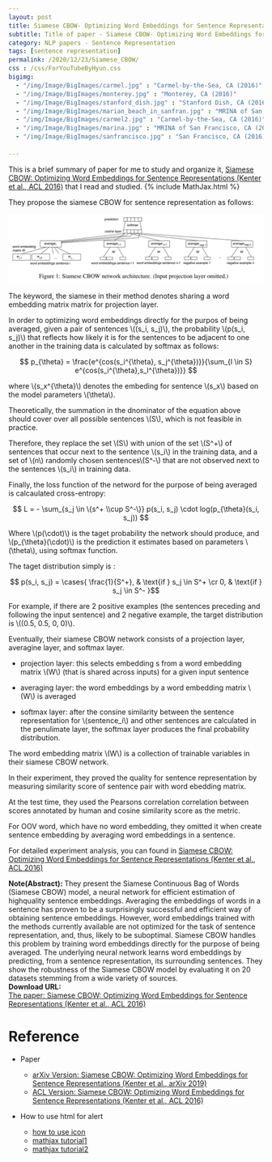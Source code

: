 ```yaml
---
layout: post
title: Siamese CBOW- Optimizing Word Embeddings for Sentence Representations
subtitle: Title of paper - Siamese CBOW- Optimizing Word Embeddings for Sentence Representations
category: NLP papers - Sentence Representation
tags: [sentence representation]
permalink: /2020/12/23/Siamese_CBOW/
css : /css/ForYouTubeByHyun.css
bigimg: 
  - "/img/Image/BigImages/carmel.jpg" : "Carmel-by-the-Sea, CA (2016)"
  - "/img/Image/BigImages/monterey.jpg" : "Monterey, CA (2016)"
  - "/img/Image/BigImages/stanford_dish.jpg" : "Stanford Dish, CA (2016)"
  - "/img/Image/BigImages/marian_beach_in_sanfran.jpg" : "MRINA of San Francisco, CA (2016)"
  - "/img/Image/BigImages/carmel2.jpg" : "Carmel-by-the-Sea, CA (2016)"
  - "/img/Image/BigImages/marina.jpg" : "MRINA of San Francisco, CA (2016)"
  - "/img/Image/BigImages/sanfrancisco.jpg" : "San Francisco, CA (2016)"
  
---
```


This is a brief summary of paper for me to study and organize it, [Siamese CBOW: Optimizing Word Embeddings for Sentence Representations (Kenter et al., ACL 2016)](https://www.aclweb.org/anthology/P16-1089/)
   that I read and studied. 
{% include MathJax.html %}


They propose the siamese CBOW for sentence representation as follows:

![Kenter et al., ACL 2016](/img/Image/NaturalLanguageProcessing/NLPLabs/Paper_Investigation/SentenceVector/2020-12-23-Siamese_CBOW/Siamese_CBOW.PNG)

The keyword, the siamese in their method denotes sharing a word embedding matrix matrix for projection layer. 

In order to optimizing word embeddings directly for the purpos of being averaged, given a pair of sentences \\((s_i, s_j)\\), the probability \\(p(s_i, s_j)\\) that reflects how likely it is for the sentences to be adjacent to one another in the training data is calculated by softmax as follows:

$$ p_{\theta} = \frac{e^{cos(s_i^{\theta}, s_j^{\theta})}}{\sum_{l \in S} e^{cos(s_i^{\theta},s_l^{\theta})}} $$

where \\(s_x^{\theta}\\) denotes the embeding for sentence \\(s_x\\) based on the model parameters \\(\theta\\). 

Theoretically, the summation in the dnominator of the equation above should cover over all possible sentences \\(S\\), which is not feasible in practice.

Therefore, they replace the set \\(S\\) with union of the set \\(S^+\\) of sentences that occur next to the sentence \\(s_i\\) in the training data, and a set of \\(n\\) randomly chosen sentences\\(S^-\\) that are not observed next to the sentences \\(s_i\\) in training data. 

Finally, the loss function of the netword for the purpose of being averaged is calcaulated cross-entropy:


$$ L = - \sum_{s_j \in \{s^+ \\cup S^-\}} p(s_i, s_j) \cdot log(p_{\theta}(s_i, s_j)) $$


Where \\(p(\cdot)\\) is the taget probability the network should produce, and \\(p_{\theta}(\cdot)\\) is the prediction it estimates based on parameters \\(\theta\\), using softmax function.

The taget distribution simply is :


$$ p(s_i, s_j) =  \cases{
                          \frac{1}{S^+}, & \text{if } s_j \in S^+ \cr
                          0, & \text{if } s_j \in S^-
                         }$$

For example, if there are 2 positive examples (the sentences preceding and following the input sentence) and 2 negative example, the target distribution is \\((0.5, 0.5, 0, 0)\\).

Eventually, their siamese CBOW network consists of a projection layer, averagine layer, and softmax layer.

 - projection layer: this selects embedding s from a word embedding matrix \\(W\\) (that is shared across inputs) for a given input sentence
 
 - averaging layer: the word embeddings by a word embedding matrix \\(W\\) is averaged
 
 - softmax layer: after the consine similarity between the sentence representation for \\(sentence_i\\) and other sentences are calculated in the penulimate layer, the softmax layer produces the final probability distribution. 
 
The word embedding matrix \\(W\\) is a collection of trainable variables in their siamese CBOW network. 

In their experiment, they proved the quality for sentence representation by measuring similarity score of sentence pair with word ebedding matrix. 

At the test time, they used the Pearsons correlation correlation between scores annotated by human and cosine similarity score as the metric.

For OOV word, which have no word embedding, they omitted it when create sentence embedding by averaging word embeddings in a sentence. 

For detailed experiment analysis, you can found in [Siamese CBOW: Optimizing Word Embeddings for Sentence Representations (Kenter et al., ACL 2016)](https://www.aclweb.org/anthology/P16-1089/)
  
<div class="alert alert-info" role="alert"><i class="fa fa-info-circle"></i> <b>Note(Abstract): </b>
They present the Siamese Continuous Bag of Words (Siamese CBOW) model, a neural network for efficient estimation of highquality sentence embeddings. Averaging the embeddings of words in a sentence has proven to be a surprisingly successful and efficient way of obtaining sentence embeddings. However, word embeddings trained with the methods currently available are not optimized for the task of sentence representation, and, thus, likely to be suboptimal. Siamese CBOW handles this problem by training word embeddings directly for the purpose of being averaged. The underlying neural network learns word embeddings by predicting, from a sentence representation, its surrounding sentences. They show the robustness of the Siamese CBOW model by evaluating it on 20 datasets stemming from a wide variety of sources.
</div>
    
<div class="alert alert-success" role="alert"><i class="fa fa-paperclip fa-lg"></i> <b>Download URL: </b><br>
  <a href="https://www.aclweb.org/anthology/P16-1089/">The paper: Siamese CBOW: Optimizing Word Embeddings for Sentence Representations (Kenter et al., ACL 2016)</a>
</div>

# Reference 

- Paper 
  - [arXiv Version: Siamese CBOW: Optimizing Word Embeddings for Sentence Representations (Kenter et al., arXiv 2019)](https://arxiv.org/abs/1606.04640)
  - [ACL Version: Siamese CBOW: Optimizing Word Embeddings for Sentence Representations (Kenter et al., ACL 2016)](https://www.aclweb.org/anthology/P16-1089/)
  
- How to use html for alert
  - [how to use icon](http://idratherbewriting.com/documentation-theme-jekyll/mydoc_icons.html)
  - [mathjax tutorial1](https://www.mathelounge.de/509545/mathjax-latex-basic-tutorial-und-referenz-deutsch)
  - [mathjax tutorial2](https://www.onemathematicalcat.org/MathJaxDocumentation/TeXSyntax.htm)


